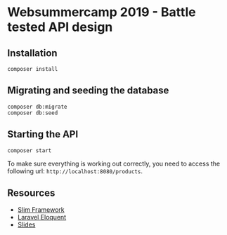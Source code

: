 # Websummercamp 2019 - Battle tested API design

## Installation

```
composer install
```

## Migrating and seeding the database

```
composer db:migrate
composer db:seed
```

## Starting the API

```
composer start
```

To make sure everything is working out correctly, you need to access the following url: `http://localhost:8080/products`.

## Resources

* [Slim Framework](https://www.slimframework.com/docs/v4/)
* [Laravel Eloquent](https://laravel.com/docs/5.8/eloquent)
* [Slides](https://speakerdeck.com/fetzi/battle-tested-api-design)

